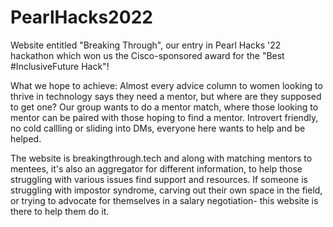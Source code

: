 # PearlHacks2022
Website entitled "Breaking Through", our entry in Pearl Hacks '22 hackathon which won us the Cisco-sponsored award for the "Best #InclusiveFuture Hack"!

What we hope to achieve:
Almost every advice column to women looking to thrive in technology says they need a mentor, but where are they supposed to get one? 
Our group wants to do a mentor match, where those looking to mentor can be paired with those hoping to find a mentor. Introvert friendly, no cold callling or sliding into DMs, everyone here wants to help and be helped.

The website is breakingthrough.tech and along with matching mentors to mentees, it's also an aggregator for different information, to help those struggling with various issues find support and resources. If someone is struggling with impostor syndrome, carving out their own space in the field, or trying to advocate for themselves in a salary negotiation- this website is there to help them do it.
